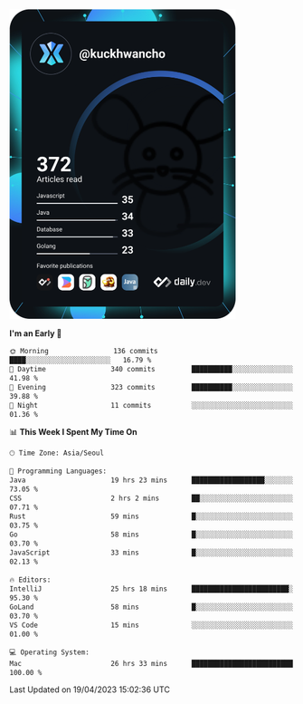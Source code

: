 <a href="https://app.daily.dev/kuckhwancho"><img src="https://github.com/kuckjwi0928/kuckjwi0928/blob/master/devcard.svg" width="400" alt="Kuckjwi Devcard"/></a>

<!--START_SECTION:waka-->
**I'm an Early 🐤** 

```text
🌞 Morning                136 commits         ████░░░░░░░░░░░░░░░░░░░░░   16.79 % 
🌆 Daytime                340 commits         ██████████░░░░░░░░░░░░░░░   41.98 % 
🌃 Evening                323 commits         ██████████░░░░░░░░░░░░░░░   39.88 % 
🌙 Night                  11 commits          ░░░░░░░░░░░░░░░░░░░░░░░░░   01.36 % 
```


📊 **This Week I Spent My Time On** 

```text
🕑︎ Time Zone: Asia/Seoul

💬 Programming Languages: 
Java                     19 hrs 23 mins      ██████████████████░░░░░░░   73.05 % 
CSS                      2 hrs 2 mins        ██░░░░░░░░░░░░░░░░░░░░░░░   07.71 % 
Rust                     59 mins             █░░░░░░░░░░░░░░░░░░░░░░░░   03.75 % 
Go                       58 mins             █░░░░░░░░░░░░░░░░░░░░░░░░   03.70 % 
JavaScript               33 mins             █░░░░░░░░░░░░░░░░░░░░░░░░   02.13 % 

🔥 Editors: 
IntelliJ                 25 hrs 18 mins      ████████████████████████░   95.30 % 
GoLand                   58 mins             █░░░░░░░░░░░░░░░░░░░░░░░░   03.70 % 
VS Code                  15 mins             ░░░░░░░░░░░░░░░░░░░░░░░░░   01.00 % 

💻 Operating System: 
Mac                      26 hrs 33 mins      █████████████████████████   100.00 % 
```


 Last Updated on 19/04/2023 15:02:36 UTC
<!--END_SECTION:waka-->
